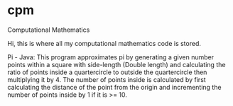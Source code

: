 # cpm
Computational Mathematics

Hi, this is where all my computational mathematics code is stored.

Pi - Java:
This program approximates pi by generating a given number points within a square with side-length (Double length) and calculating the ratio of points inside a quartercircle to outside the quartercircle then multiplying it by 4. The number of points inside is calculated by first calculating the distance of the point from the origin and incrementing the number of points inside by 1 if it is >= 10. 
